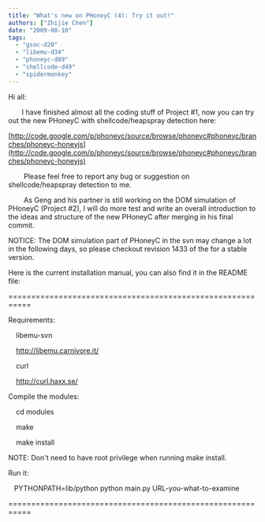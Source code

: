 ```yaml
---
title: "What's new on PHoneyC (4): Try it out!"
authors: ["Zhijie Chen"]
date: "2009-08-10"
tags: 
  - "gsoc-d20"
  - "libemu-d34"
  - "phoneyc-d89"
  - "shellcode-d49"
  - "spidermonkey"
---
```


Hi all:

  

       I have finished almost all the coding stuff of Project #1, now you can try out the new PHoneyC with shellcode/heapspray detection here:

  

  

[http://code.google.com/p/phoneyc/source/browse/phoneyc#phoneyc/branches/phoneyc-honeyjs](http://code.google.com/p/phoneyc/source/browse/phoneyc#phoneyc/branches/phoneyc-honeyjs)

  

  

        Please feel free to report any bug or suggestion on shellcode/heapspray detection to me.

  
  

  

        As Geng and his partner is still working on the DOM simulation of PHoneyC (Project #2), I will do more test and write an overall introduction to the ideas and structure of the new PHoneyC after merging in his final commit.

  

  

NOTICE: The DOM simulation part of PHoneyC in the svn may change a lot in the following days, so please checkout revision 1433 of the for a stable version.

  

  

Here is the current installation manual, you can also find it in the README file:

  

  

\===========================================================

  

Requirements:

  

  
    libemu-svn

  

    http://libemu.carnivore.it/

  

  
    curl

  

    http://curl.haxx.se/

  

  
  
Compile the modules:

  

  
    cd modules

  

    make

  

    make install

  

  
NOTE: Don't need to have root privilege when running make install.

  

  
  
Run it:

  

  
   PYTHONPATH=lib/python python main.py URL-you-what-to-examine

  

  
\===========================================================
